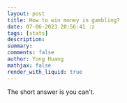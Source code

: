 ```yaml
---
layout: post
title: How to win money in gambling?
date: 07-06-2023 20:56:41 :z
tags: [stats]
description:
summary:
comments: false
author: Yong Huang
mathjax: false
render_with_liquid: true
---
```


The short answer is you can't. 





